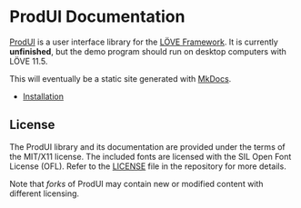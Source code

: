 # ProdUI Documentation

[ProdUI](https://www.github.com/rabbitboots/prod_ui_wip) is a user interface library for the [LÖVE Framework](https://love2d.org/). It is currently **unfinished**, but the demo program should run on desktop computers with LÖVE 11.5.

This will eventually be a static site generated with [MkDocs](https://www.mkdocs.org/).


* [Installation](reference/installation.md)


## License

The ProdUI library and its documentation are provided under the terms of the MIT/X11 license. The included fonts are licensed with the SIL Open Font License (OFL). Refer to the [LICENSE](https://github.com/rabbitboots/prod_ui_wip/blob/main/LICENSE) file in the repository for more details.

Note that *forks* of ProdUI may contain new or modified content with different licensing.
